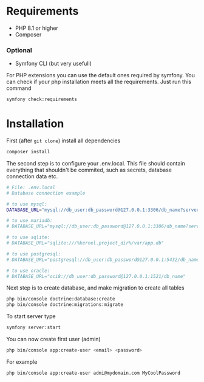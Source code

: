 # Requirements
- PHP 8.1 or higher
- Composer
### Optional
- Symfony CLI (but very usefull)

For PHP extensions you can use the default ones required by symfony. You can check if your php installation meets all the requirements. Just run this command
```sh
symfony check:requirements
```

# Installation
First (after `git clone`) install all dependencies
```sh
composer install
```
The second step is to configure your .env.local. This file should contain everything that shouldn't be commited, such as secrets, database connection data etc.
```sh
# File: .env.local
# Database connection example

# to use mysql:
DATABASE_URL="mysql://db_user:db_password@127.0.0.1:3306/db_name?serverVersion=5.7"

# to use mariadb:
# DATABASE_URL="mysql://db_user:db_password@127.0.0.1:3306/db_name?serverVersion=mariadb-10.5.8"

# to use sqlite:
# DATABASE_URL="sqlite:///%kernel.project_dir%/var/app.db"

# to use postgresql:
# DATABASE_URL="postgresql://db_user:db_password@127.0.0.1:5432/db_name?serverVersion=11&charset=utf8"

# to use oracle:
# DATABASE_URL="oci8://db_user:db_password@127.0.0.1:1521/db_name"
```
Next step is to create database, and make migration to create all tables
```sh
php bin/console doctrine:database:create
php bin/console doctrine:migrations:migrate
```

To start server type
```sh
symfony server:start
```

You can now create first user (admin)
```sh
php bin/console app:create-user <email> <password>
```
For example
```sh
php bin/console app:create-user admi@mydomain.com MyCoolPassword
```